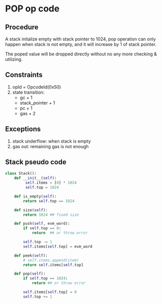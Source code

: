 # POP op code

## Procedure

A stack initalize empty with stack pointer to 1024, pop operation can only happen when stack is not empty, and it will increase by 1 of stack pointer.

The poped value will be dropped directly without no any more checking & utilizing.


## Constraints

1. opId = OpcodeId(0x50)
2. state transition:  
    - gc + 1
    - stack_pointer + 1
    - pc + 1
    - gas + 2

## Exceptions

1. stack underflow: when stack is empty
2. gas out: remaining gas is not enough 

## Stack pseudo code

```python
class Stack():
    def __init__(self):
         self.items = [0] * 1024
         self.top = 1024

    def is_empty(self):
        return self.top == 1024

    def size(self):
        return 1024 ## fixed size

    def push(self, evm_word):
        if self.top == 0:
            return  ## or throw error

        self.top -= 1
        self.items[self.top] = evm_word

    def peek(self):
        # self.items.append(item)
        return self.items[self.top]

    def pop(self):
        if self.top == 1024:
            return ## or throw error

        self.items[self.top] = 0
        self.top += 1
```